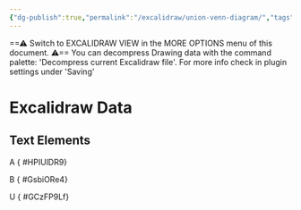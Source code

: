 ```yaml
---
{"dg-publish":true,"permalink":"/excalidraw/union-venn-diagram/","tags":["excalidraw"]}
---
```


==⚠  Switch to EXCALIDRAW VIEW in the MORE OPTIONS menu of this document. ⚠== You can decompress Drawing data with the command palette: 'Decompress current Excalidraw file'. For more info check in plugin settings under 'Saving'


# Excalidraw Data
## Text Elements
A
{ #HPIUlDR9}


B
{ #GsbiORe4}


U
{ #GCzFP9Lf}


